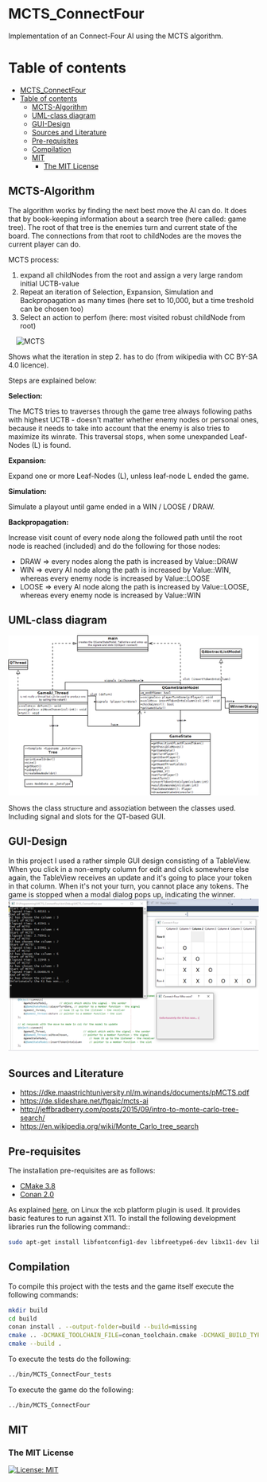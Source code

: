 # MCTS_ConnectFour

Implementation of an Connect-Four AI using the MCTS algorithm.

Table of contents
=================

- [MCTS\_ConnectFour](#mcts_connectfour)
- [Table of contents](#table-of-contents)
  - [MCTS-Algorithm](#mcts-algorithm)
  - [UML-class diagram](#uml-class-diagram)
  - [GUI-Design](#gui-design)
  - [Sources and Literature](#sources-and-literature)
  - [Pre-requisites](#pre-requisites)
  - [Compilation](#compilation)
  - [MIT](#mit)
    - [The MIT License](#the-mit-license)


## MCTS-Algorithm

The algorithm works by finding the next best move the AI can do.
It does that by book-keeping information about a search tree (here called: game tree).
The root of that tree is the enemies turn and current state of the board.
The connections from that root to childNodes are the moves the current player can do.

MCTS process:
1. expand all childNodes from the root and assign a very large random initial UCTB-value
2. Repeat an iteration of Selection, Expansion, Simulation and Backpropagation as many times (here set to 10,000, but a time treshold can be chosen too)
3. Select an action to perfom (here: most visited robust childNode from root)

&nbsp;
&nbsp;
![MCTS](https://upload.wikimedia.org/wikipedia/commons/thumb/6/62/MCTS_%28English%29_-_Updated_2017-11-19.svg/1920px-MCTS_%28English%29_-_Updated_2017-11-19.svg.png)


Shows what the iteration in step 2. has to do (from wikipedia with CC BY-SA 4.0 licence).

Steps are explained below:

**Selection:**

The MCTS tries to traverses through the game tree always following paths with highest UCTB - doesn't matter whether enemy nodes or personal ones, because it needs to take into account that the enemy is also tries to maximize its winrate. This traversal stops, when some unexpanded Leaf-Nodes (L) is found.

**Expansion:**

Expand one or more Leaf-Nodes (L), unless leaf-node L ended the game.

**Simulation:**

Simulate a playout until game ended in a WIN / LOOSE / DRAW.

**Backpropagation:**

Increase visit count of every node along the followed path until the root node is reached (included) and do the following for those nodes:
* DRAW => every nodes along the path is increased by Value::DRAW
* WIN => every AI node along the path is increased by Value::WIN, whereas every enemy node is increased by Value::LOOSE
* LOOSE => every AI node along the path is increased by Value::LOOSE, whereas every enemy node is increased by Value::WIN


## UML-class diagram

![UML-class diagram](resources/UML_class_dia.png)

Shows the class structure and assoziation between the classes used. Including signal and slots for the QT-based GUI.


## GUI-Design
In this project I used a rather simple GUI design consisting of a TableView. When you click in a non-empty column for edit and click somewhere else again, the TableView receives an update and it's going to place your token in that column. When it's not your turn, you cannot place any tokens. The game is stopped when a modal dialog pops up, indicating the winner.
![GUI design](resources/GUI.PNG)

## Sources and Literature

* https://dke.maastrichtuniversity.nl/m.winands/documents/pMCTS.pdf
* https://de.slideshare.net/ftgaic/mcts-ai
* http://jeffbradberry.com/posts/2015/09/intro-to-monte-carlo-tree-search/
* https://en.wikipedia.org/wiki/Monte_Carlo_tree_search

## Pre-requisites

The installation pre-requisites are as follows:

- [CMake 3.8](https://cmake.org/download/)
- [Conan 2.0](https://docs.conan.io/1/installation.html)

As explained [here](https://doc.qt.io/qt-6/linux-requirements.html), on Linux the xcb platform plugin is used. It provides basic features to run against X11. To install the following development libraries run the following command::

```bash
sudo apt-get install libfontconfig1-dev libfreetype6-dev libx11-dev libx11-xcb-dev libxext-dev libxfixes-dev libxi-dev libxrender-dev libxcb1-dev libxcb-cursor-dev libxcb-glx0-dev libxcb-keysyms1-dev libxcb-image0-dev libxcb-shm0-dev libxcb-icccm4-dev libxcb-sync-dev libxcb-xfixes0-dev libxcb-shape0-dev libxcb-randr0-dev libxcb-render-util0-dev libxcb-util-dev libxcb-xinerama0-dev libxcb-xkb-dev libxkbcommon-dev libxkbcommon-x11-dev
```


## Compilation

To compile this project with the tests and the game itself execute the following commands:

```bash
mkdir build
cd build
conan install . --output-folder=build --build=missing
cmake .. -DCMAKE_TOOLCHAIN_FILE=conan_toolchain.cmake -DCMAKE_BUILD_TYPE=Release
cmake --build .
```

To execute the tests do the following:

```bash
../bin/MCTS_ConnectFour_tests
```

To execute the game do the following:

```bash
../bin/MCTS_ConnectFour
```


## MIT
### The MIT License
[![License: MIT](https://img.shields.io/badge/License-MIT-yellow.svg)](https://opensource.org/licenses/MIT)
